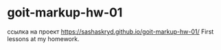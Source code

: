 # goit-markup-hw-01 
ссылка на проект https://sashaskryd.github.io/goit-markup-hw-01/
First lessons at my homework.
